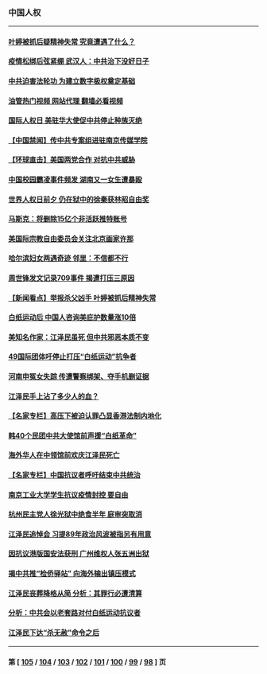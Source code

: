 ### 中国人权
---
#### [叶婷被抓后疑精神失常 究竟遭遇了什么？](../../pages/ncid278/n13882350.md?12111245) 
#### [疫情松绑后弦紧绷 武汉人：中共治下没好日子](../../pages/ncid278/n13882348.md?12111245) 
#### [中共迫害法轮功 为建立数字极权奠定基础](../../pages/ncid278/n13882266.md?12111245) 
#### [油管热门视频 网站代理 翻墙必看视频](http://138.2.39.72:81/youtube.html?epic-marker?12111245)
#### [国际人权日 美驻华大使促中共停止种族灭绝](../../pages/ncid278/n13882332.md?12111245) 
#### [【中国禁闻】传中共专案组进驻南京传媒学院](../../pages/ncid278/n13882283.md?12111245) 
#### [【环球直击】美国两党合作 对抗中共威胁](../../pages/ncid278/n13882284.md?12111245) 
#### [中国校园霸凌事件频发 湖南又一女生遭暴殴](../../pages/ncid278/n13882168.md?12111245) 
#### [世界人权日前夕 仍在狱中的徐秦获林昭自由奖](../../pages/ncid278/n13881950.md?12111245) 
#### [马斯克：将删除15亿个非活跃推特账号](../../pages/ncid278/n13882046.md?12111245) 
#### [美国际宗教自由委员会关注北京画家许那](../../pages/ncid278/n13881819.md?12111245) 
#### [哈尔滨妇女两遇奇迹 邻里：不信都不行](../../pages/ncid278/n13878017.md?12111245) 
#### [周世锋发文记录709事件 揭遭打压三原因](../../pages/ncid278/n13881308.md?12111245) 
#### [【新闻看点】举报杀父凶手 叶婷被抓后精神失常](../../pages/ncid278/n13881223.md?12111245) 
#### [白纸运动后 中国人咨询美庇护数量涨10倍](../../pages/ncid278/n13881172.md?12111245) 
#### [美知名作家：江泽民虽死 但中共邪恶本质不变](../../pages/ncid278/n13877684.md?12111245) 
#### [49国际团体吁停止打压“白纸运动”抗争者](../../pages/ncid278/n13880790.md?12111245) 
#### [河南申冤女失踪 传遭警察绑架、夺手机删证据](../../pages/ncid278/n13880211.md?12111245) 
#### [江泽民手上沾了多少人的血？](../../pages/ncid278/n13880318.md?12111245) 
#### [【名家专栏】高压下被迫认罪凸显香港法制内地化](../../pages/ncid278/n13880257.md?12111245) 
#### [韩40个民团中共大使馆前声援“白纸革命”](../../pages/ncid278/n13880175.md?12111245) 
#### [海外华人在中领馆前欢庆江泽民死亡](../../pages/ncid278/n13880142.md?12111245) 
#### [【名家专栏】中国抗议者呼吁结束中共统治](../../pages/ncid278/n13879549.md?12111245) 
#### [南京工业大学学生抗议疫情封控 要自由](../../pages/ncid278/n13879496.md?12111245) 
#### [杭州民主党人徐光狱中绝食半年 庭审突取消](../../pages/ncid278/n13879440.md?12111245) 
#### [江泽民追悼会 习提89年政治风波被指另有用意](../../pages/ncid278/n13879438.md?12111245) 
#### [因抗议港版国安法获刑 广州维权人张五洲出狱](../../pages/ncid278/n13879392.md?12111245) 
#### [揭中共推“检侨驿站” 向海外输出镇压模式](../../pages/ncid278/n13878090.md?12111245) 
#### [江泽民丧葬降格从简 分析：其罪行必遭清算](../../pages/ncid278/n13878870.md?12111245) 
#### [分析：中共会以老套路对付白纸运动抗议者](../../pages/ncid278/n13878674.md?12111245) 
#### [江泽民下达“杀无赦”命令之后](../../pages/ncid278/n13878084.md?12111245) 

---
#### 第 [ [105](./105.md?12111245) / [104](./104.md?12111245) / [103](./103.md?12111245) / [102](./102.md?12111245) / [101](./101.md?12111245) / [100](./100.md?12111245) / [99](./99.md?12111245) / [98](./98.md?12111245) ] 页
